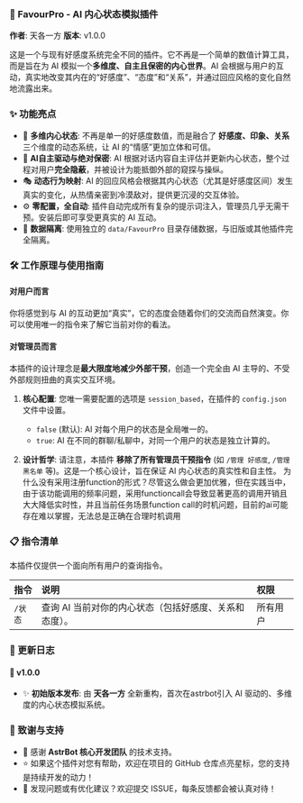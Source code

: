 ### 🧠 FavourPro - AI 内心状态模拟插件

**作者**: 天各一方
**版本**: v1.0.0

这是一个与现有好感度系统完全不同的插件。它不再是一个简单的数值计算工具，而是旨在为 AI 模拟一个**多维度、自主且保密的内心世界**。AI 会根据与用户的互动，真实地改变其内在的“好感度”、“态度”和“关系”，并通过回应风格的变化自然地流露出来。

### ✨ 功能亮点

-   🧠 **多维内心状态**: 不再是单一的好感度数值，而是融合了 **好感度、印象、关系** 三个维度的动态系统，让 AI 的“情感”更加立体和可信。
-   🤫 **AI自主驱动与绝对保密**: AI 根据对话内容自主评估并更新内心状态，整个过程对用户**完全隐蔽**，并被设计为能抵御外部的窥探与操纵。
-   🎭 **动态行为映射**: AI 的回应风格会根据其内心状态（尤其是好感度区间）发生真实的变化，从热情亲密到冷漠敌对，提供更沉浸的交互体验。
-   ⚙️ **零配置，全自动**: 插件自动完成所有复杂的提示词注入，管理员几乎无需干预。安装后即可享受更真实的 AI 互动。
-   📁 **数据隔离**: 使用独立的 `data/FavourPro` 目录存储数据，与旧版或其他插件完全隔离。

### 🛠️ 工作原理与使用指南

#### 对用户而言

你将感觉到与 AI 的互动更加“真实”，它的态度会随着你们的交流而自然演变。你可以使用唯一的指令来了解它当前对你的看法。

#### 对管理员而言

本插件的设计理念是**最大限度地减少外部干预**，创造一个完全由 AI 主导的、不受外部规则扭曲的真实交互环境。

1.  **核心配置**:
    您唯一需要配置的选项是 `session_based`，在插件的 `config.json` 文件中设置。
    -   `false` (默认): AI 对每个用户的状态是全局唯一的。
    -   `true`: AI 在不同的群聊/私聊中，对同一个用户的状态是独立计算的。

2.  **设计哲学**:
    请注意，本插件 **移除了所有管理员干预指令** (如 `/管理 好感度`, `/管理 黑名单` 等)。这是一个核心设计，旨在保证 AI 内心状态的真实性和自主性。
    为什么没有采用注册function的形式？尽管这么做会更加优雅，但在实践当中，由于该功能调用的频率问题，采用functioncall会导致显著更高的调用开销且大大降低实时性，并且当前任务场景function call的时机问题，目前的ai可能存在难以掌握，无法总是正确在合理时机调用

### 📋 指令清单

本插件仅提供一个面向所有用户的查询指令。

| 指令 | 说明 | 权限 |
| :--- | :--- | :--- |
| `/状态` | 查询 AI 当前对你的内心状态（包括好感度、关系和态度）。 | 所有用户 |


### 📅 更新日志

#### 🚀 v1.0.0
-   ✨ **初始版本发布**: 由 **天各一方** 全新重构，首次在astrbot引入 AI 驱动的、多维度的内心状态模拟系统。

### 🙌 致谢与支持

-   🤖 感谢 **AstrBot 核心开发团队** 的技术支持。
-   ⭐️ 如果这个插件对您有帮助，欢迎在项目的 GitHub 仓库点亮星标，您的支持是持续开发的动力！
-   🐞 发现问题或有优化建议？欢迎提交 ISSUE，每条反馈都会被认真对待！
